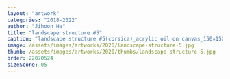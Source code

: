 ```yaml
---
layout: "artwork"
categories: "2018-2022"
author: "Jihoon Ha"
title: "landscape structure #5"
caption: "landscape structure #5(corsica)_acrylic oil on canvas_150×150㎝_2020"
image: /assets/images/artworks/2020/landscape-structure-5.jpg
thumb: /assets/images/artworks/2020/thumbs/landscape-structure-5.jpg
order: 22070524
sizeScore: 05
---
```

